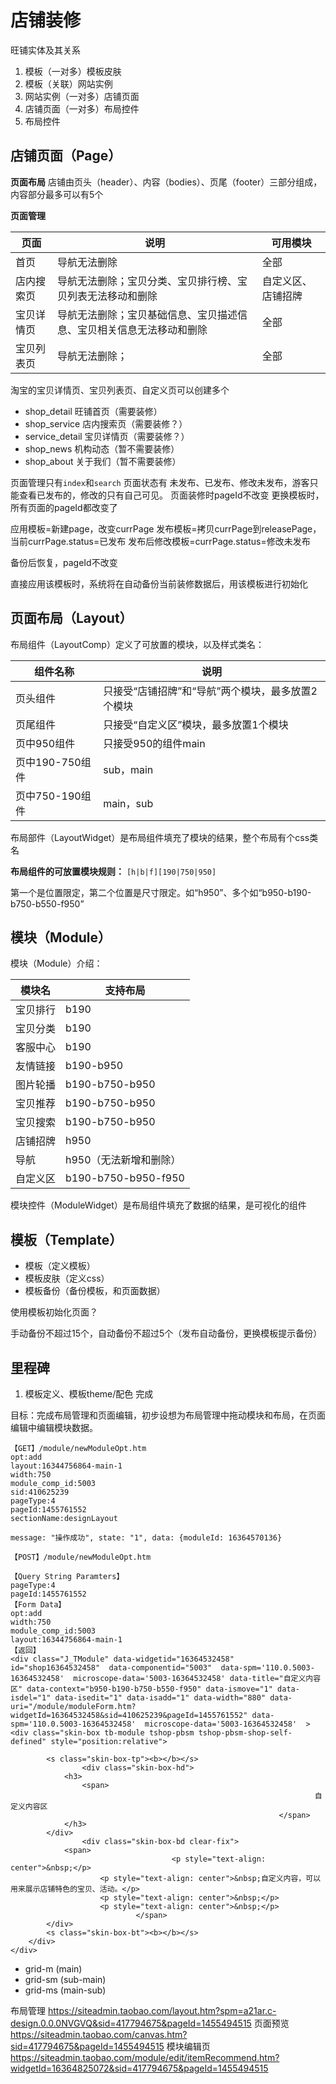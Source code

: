 # 店铺装修

旺铺实体及其关系

1. 模板（一对多）模板皮肤
2. 模板（关联）网站实例
3. 网站实例（一对多）店铺页面
4. 店铺页面（一对多）布局控件
5. 布局控件

## 店铺页面（Page）
**页面布局**
店铺由页头（header）、内容（bodies）、页尾（footer）三部分组成，
内容部分最多可以有5个

**页面管理**

|页面|说明|可用模块|
|---|---|---|
|首页|导航无法删除|全部|
|店内搜索页|导航无法删除；宝贝分类、宝贝排行榜、宝贝列表无法移动和删除|自定义区、店铺招牌|
|宝贝详情页|导航无法删除；宝贝基础信息、宝贝描述信息、宝贝相关信息无法移动和删除|全部|
|宝贝列表页|导航无法删除；|全部|

淘宝的宝贝详情页、宝贝列表页、自定义页可以创建多个

- shop_detail 旺铺首页（需要装修）
- shop_service 店内搜索页（需要装修？）
- service_detail 宝贝详情页（需要装修？）
- shop_news 机构动态（暂不需要装修）
- shop_about 关于我们（暂不需要装修）


页面管理只有`index`和`search`
页面状态有 未发布、已发布、修改未发布，游客只能查看已发布的，修改的只有自己可见。
页面装修时pageId不改变
更换模板时，所有页面的pageId都改变了

应用模板=新建page，改变currPage
发布模板=拷贝currPage到releasePage，当前currPage.status=已发布
发布后修改模板=currPage.status=修改未发布

备份后恢复，pageId不改变

直接应用该模板时，系统将在自动备份当前装修数据后，用该模板进行初始化

## 页面布局（Layout）
布局组件（LayoutComp）定义了可放置的模块，以及样式类名：

|组件名称|说明|
|---|---|
|页头组件|只接受“店铺招牌”和“导航”两个模块，最多放置2个模块|
|页尾组件|只接受“自定义区”模块，最多放置1个模块|
|页中950组件|只接受950的组件main|
|页中190-750组件|sub，main|
|页中750-190组件|main，sub|
 
布局部件（LayoutWidget）是布局组件填充了模块的结果，整个布局有个css类名

**布局组件的可放置模块规则：**
`[h|b|f][190|750|950]`

第一个是位置限定，第二个位置是尺寸限定。如“h950”、多个如“b950-b190-b750-b550-f950”
 
## 模块（Module） 
模块（Module）介绍：

|模块名|支持布局|
|---|---|
|宝贝排行|b190|
|宝贝分类|b190|
|客服中心|b190|
|友情链接|b190-b950|
|图片轮播|b190-b750-b950|
|宝贝推荐|b190-b750-b950|
|宝贝搜索|b190-b750-b950|
|店铺招牌|h950|
|导航|h950（无法新增和删除）|
|自定义区|b190-b750-b950-f950|

模块控件（ModuleWidget）是布局组件填充了数据的结果，是可视化的组件

## 模板（Template）
- 模板（定义模板）
- 模板皮肤（定义css）
- 模板备份（备份模板，和页面数据）

使用模板初始化页面？

手动备份不超过15个，自动备份不超过5个（发布自动备份，更换模板提示备份）

## 里程碑
1. 模板定义、模板theme/配色 完成


目标：完成布局管理和页面编辑，初步设想为布局管理中拖动模块和布局，在页面编辑中编辑模块数据。



```
【GET】/module/newModuleOpt.htm
opt:add
layout:16344756864-main-1
width:750
module_comp_id:5003
sid:410625239
pageType:4
pageId:1455761552
sectionName:designLayout

message: "操作成功", state: "1", data: {moduleId: 16364570136}

【POST】/module/newModuleOpt.htm

【Query String Paramters】
pageType:4
pageId:1455761552
【Form Data】
opt:add
width:750
module_comp_id:5003
layout:16344756864-main-1
【返回】
<div class="J_TModule" data-widgetid="16364532458"  id="shop16364532458"  data-componentid="5003"  data-spm='110.0.5003-16364532458'  microscope-data='5003-16364532458' data-title="自定义内容区" data-context="b950-b190-b750-b550-f950" data-ismove="1" data-isdel="1" data-isedit="1" data-isadd="1" data-width="880" data-uri="/module/moduleForm.htm?widgetId=16364532458&sid=410625239&pageId=1455761552" data-spm='110.0.5003-16364532458'  microscope-data='5003-16364532458'  >	    	<div class="skin-box tb-module tshop-pbsm tshop-pbsm-shop-self-defined" style="position:relative">
	
        <s class="skin-box-tp"><b></b></s>
		        <div class="skin-box-hd">
            <h3>
				<span>
    			    						    					自定义内容区
						    								</span>
			</h3>
        </div>
		        <div class="skin-box-bd clear-fix">
            <span>
					    			<p style="text-align: center">&nbsp;</p>
                    <p style="text-align: center">&nbsp;自定义内容，可以用来展示店铺特色的宝贝、活动。</p>
                    <p style="text-align: center">&nbsp;</p>
                    <p style="text-align: center">&nbsp;</p>
							</span>
        </div>
        <s class="skin-box-bt"><b></b></s>
	</div>
</div>
```

<!-- false -->
<!-- pageDO是：SitePageDO[id=1455494515,pageName=首页,pageType=1,taeSiteInstanceId=417794675 pageId1:1455494515 pagePartsDO: -->
<!-- isLazy：, pageType是：1 pageId2:1455494515 appID:03068  -->
<!-- requestUri: /module/modulePreview.htm -->
<!-- regionWidth:  -->

- grid-m (main)
- grid-sm (sub-main)
- grid-ms (main-sub)

布局管理
https://siteadmin.taobao.com/layout.htm?spm=a21ar.c-design.0.0.0NVGVQ&sid=417794675&pageId=1455494515
页面预览
https://siteadmin.taobao.com/canvas.htm?sid=417794675&pageId=1455494515
模块编辑页
https://siteadmin.taobao.com/module/edit/itemRecommend.htm?widgetId=16364825072&sid=417794675&pageId=1455494515
